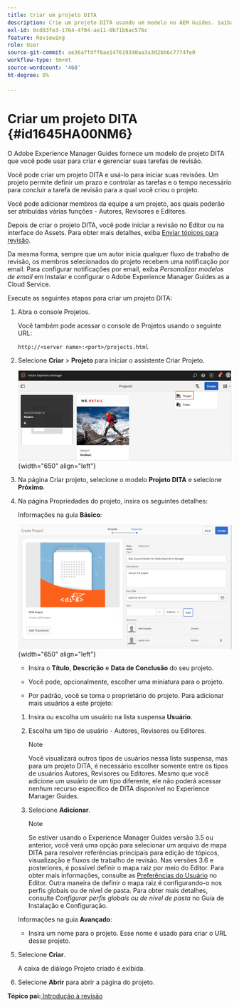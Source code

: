 ```yaml
---
title: Criar um projeto DITA
description: Crie um projeto DITA usando um modelo no AEM Guides. Saiba como usar um projeto DITA para iniciar as revisões.
exl-id: 0cd83fe3-1764-4f04-ae11-0b71b6ac576c
feature: Reviewing
role: User
source-git-commit: ae36a7fdff6ae147619340aa3a3d2bb6c7774fe0
workflow-type: tm+mt
source-wordcount: '468'
ht-degree: 0%

---
```


# Criar um projeto DITA {#id1645HA00NM6}

O Adobe Experience Manager Guides fornece um modelo de projeto DITA que você pode usar para criar e gerenciar suas tarefas de revisão.

Você pode criar um projeto DITA e usá-lo para iniciar suas revisões. Um projeto permite definir um prazo e controlar as tarefas e o tempo necessário para concluir a tarefa de revisão para a qual você criou o projeto.

Você pode adicionar membros da equipe a um projeto, aos quais poderão ser atribuídas várias funções - Autores, Revisores e Editores.

Depois de criar o projeto DITA, você pode iniciar a revisão no Editor ou na interface do Assets. Para obter mais detalhes, exiba [Enviar tópicos para revisão](review-send-topics-for-review.md#).

Da mesma forma, sempre que um autor inicia qualquer fluxo de trabalho de revisão, os membros selecionados do projeto recebem uma notificação por email. Para configurar notificações por email, exiba *Personalizar modelos de email* em Instalar e configurar o Adobe Experience Manager Guides as a Cloud Service.

Execute as seguintes etapas para criar um projeto DITA:

1. Abra o console Projetos.

   Você também pode acessar o console de Projetos usando o seguinte URL:

   ```http
   http://<server name>:<port>/projects.html
   ```

1. Selecione **Criar** \> **Projeto** para iniciar o assistente Criar Projeto.

   ![](images/project-console-63.png){width="650" align="left"}

1. Na página Criar projeto, selecione o modelo **Projeto DITA** e selecione **Próximo**.

1. Na página Propriedades do projeto, insira os seguintes detalhes:

   Informações na guia **Básico**:

   ![](images/create-project.png){width="650" align="left"}

   - Insira o **Título**, **Descrição** e **Data de Conclusão** do seu projeto.

   - Você pode, opcionalmente, escolher uma miniatura para o projeto.

   - Por padrão, você se torna o proprietário do projeto. Para adicionar mais usuários a este projeto:

   1. Insira ou escolha um usuário na lista suspensa **Usuário**.

   1. Escolha um tipo de usuário - Autores, Revisores ou Editores.

      >[!NOTE]
      >
      >Você visualizará outros tipos de usuários nessa lista suspensa, mas para um projeto DITA, é necessário escolher somente entre os tipos de usuários Autores, Revisores ou Editores. Mesmo que você adicione um usuário de um tipo diferente, ele não poderá acessar nenhum recurso específico de DITA disponível no Experience Manager Guides.

   1. Selecione **Adicionar**.

      >[!NOTE]
      >
      >Se estiver usando o Experience Manager Guides versão 3.5 ou anterior, você verá uma opção para selecionar um arquivo de mapa DITA para resolver referências principais para edição de tópicos, visualização e fluxos de trabalho de revisão. Nas versões 3.6 e posteriores, é possível definir o mapa raiz por meio do Editor. Para obter mais informações, consulte as [Preferências do Usuário](web-editor-features.md#id2087G0P40SB) no Editor. Outra maneira de definir o mapa raiz é configurando-o nos perfis globais ou de nível de pasta. Para obter mais detalhes, consulte *Configurar perfis globais ou de nível de pasta* no Guia de Instalação e Configuração.

   Informações na guia **Avançado**:

   - Insira um nome para o projeto. Esse nome é usado para criar o URL desse projeto.

1. Selecione **Criar**.

   A caixa de diálogo Projeto criado é exibida.

1. Selecione **Abrir** para abrir a página do projeto.


**Tópico pai:**&#x200B;[ Introdução à revisão](review.md)
